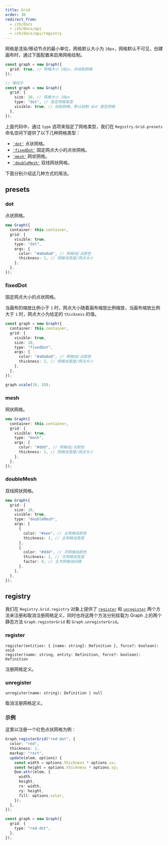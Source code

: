 ```yaml
---
title: Grid
order: 30
redirect_from:
  - /zh/docs
  - /zh/docs/api
  - /zh/docs/api/registry
---
```


网格是渲染/移动节点的最小单位，网格默认大小为 `10px`，网格默认不可见，创建画布时，通过下面配置来启用网格绘制。

```ts
const graph = new Graph({
  grid: true, // 网格大小 10px，并绘制网格
});

// 等同于
const graph = new Graph({
  grid: {
    size: 10, // 网格大小 10px
    type: "dot", // 指定网格类型
    visible: true, // 绘制网格，默认绘制 dot 类型网格
  },
});
```

上面代码中，通过 `type` 选项来指定了网格类型，我们在 `Registry.Grid.presets` 命名空间下提供了以下几种网格类型：

- [`'dot'`](#dot) 点状网格。
- [`'fixedDot'`](#fixeddot) 固定网点大小的点状网格。
- [`'mesh'`](#mesh) 网状网格。
- [`'doubleMesh'`](#doublemesh) 双线网状网格。

下面分别介绍这几种方式的用法。

## presets

### dot

点状网格。

```ts
new Graph({
  container: this.container,
  grid: {
    visible: true,
    type: "dot",
    args: {
      color: "#a0a0a0", // 网格线/点颜色
      thickness: 1, // 网格线宽度/网点大小
    },
  },
});
```

<!-- <iframe src="/demos/api/registry/grid/dot"></iframe> -->

### fixedDot

固定网点大小的点状网格。

当画布的缩放比例小于 `1` 时，网点大小随着画布缩放比例缩放，当画布缩放比例大于 `1` 时，网点大小为给定的 `thickness` 的值。

```ts
const graph = new Graph({
  container: this.container,
  grid: {
    visible: true,
    size: 10,
    type: "fixedDot",
    args: {
      color: "#a0a0a0", // 网格线/点颜色
      thickness: 2, // 网格线宽度/网点大小
    },
  },
});

graph.scale(10, 10);
```

<!-- <iframe src="/demos/api/registry/grid/fixed-dot"></iframe> -->

### mesh

网状网格。

```ts
new Graph({
  container: this.container,
  grid: {
    visible: true,
    type: "mesh",
    args: {
      color: "#ddd", // 网格线/点颜色
      thickness: 1, // 网格线宽度/网点大小
    },
  },
});
```

<!-- <iframe src="/demos/api/registry/grid/mesh"></iframe> -->

### doubleMesh

双线网状网格。

```ts
new Graph({
  grid: {
    size: 10,
    visible: true,
    type: "doubleMesh",
    args: [
      {
        color: "#eee", // 主网格线颜色
        thickness: 1, // 主网格线宽度
      },
      {
        color: "#ddd", // 次网格线颜色
        thickness: 1, // 次网格线宽度
        factor: 4, // 主次网格线间隔
      },
    ],
  },
});
```

<!-- <iframe src="/demos/api/registry/grid/double-mesh"></iframe> -->

## registry

我们在 `Registry.Grid.registry` 对象上提供了 [`register`](#register) 和 [`unregister`](#unregister) 两个方法来注册和取消注册网格定义，同时也将这两个方法分别挂载为 Graph 上的两个静态方法 `Graph.registerGrid` 和 `Graph.unregisterGrid`。

### register

```sign
register(entities: { [name: string]: Definition }, force?: boolean): void
register(name: string, entity: Definition, force?: boolean): Definition
```

注册网格定义。

### unregister

```sign
unregister(name: string): Definition | null
```

取消注册网格定义。

### 示例

这里以注册一个红色点状网格为例：

```ts
Graph.registerGrid("red-dot", {
  color: "red",
  thickness: 1,
  markup: "rect",
  update(elem, options) {
    const width = options.thickness * options.sx;
    const height = options.thickness * options.sy;
    Dom.attr(elem, {
      width,
      height,
      rx: width,
      ry: height,
      fill: options.color,
    });
  },
});

const graph = new Graph({
  grid: {
    type: "red-dot",
  },
});
```
